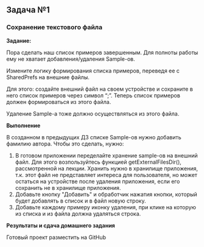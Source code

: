 ## Задача №1
### Сохранение текстового файла


**Задание:**

Пора сделать наш список примеров завершенным. Для полноты работы ему не хватает добавления/удаления Sample-ов. 


Измените логику формирования списка примеров, переведя ее с SharedPrefs на внешние файлы. 


Для этого: создайте внешний файл на своем устройстве и сохраните в него список примеров через символ “;”. Теперь список примеров должен формироваться из этого файла. 

Удаление Sample-а тоже должно осуществляться из этого файла. 




**Выполнение**

В созданном в предыдущих ДЗ списке Sample-ов нужно добавить фамилию автора.
Чтобы это сделать, нужно:
1. В готовом приложении переделайте хранение sample-ов на внешний файл. Для этого возпользуйтесь функцией getExternalFilesDir(), рассмотренной на лекции. Хранить нужно в хранилище приложения, т.к. этот файл не представляет интереса для пользователя, но может остаться на устройстве после удаления приложения, если его сохранить не в хранилище приложения.
2. Добавьте кнопку "Добавить" и обработчик нажатия кнопки, который будет добавлять в список и в файл новую строку.
3. Добавьте каждому примеру иконку удаления, при клике на которую из списка и из файла должна удаляться строка.




**Результаты и сдача домашнего задания**

Готовый проект разместить на GitHub
